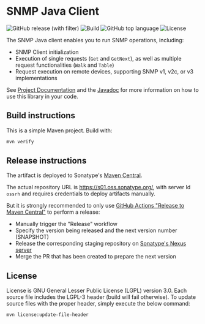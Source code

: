 # SNMP Java Client

![GitHub release (with filter)](https://img.shields.io/github/v/release/sentrysoftware/snmp)
![Build](https://img.shields.io/github/actions/workflow/status/sentrysoftware/snmp/deploy.yml)
![GitHub top language](https://img.shields.io/github/languages/top/sentrysoftware/snmp)
![License](https://img.shields.io/github/license/sentrysoftware/snmp)

The SNMP Java client enables you to run SNMP operations, including:

- SNMP Client initialization
- Execution of single requests (`Get` and `GetNext`), as well as multiple request functionalities (`Walk` and `Table`)
- Request execution on remote devices, supporting SNMP v1, v2c, or v3 implementations

See [Project Documentation](https://sentrysoftware.org/snmp/) and the [Javadoc](https://sentrysoftware.org/snmp/apidocs/) for more information on how to use this library in your code.

## Build instructions

This is a simple Maven project. Build with:

```bash
mvn verify
```

## Release instructions

The artifact is deployed to Sonatype's [Maven Central](https://central.sonatype.com/).

The actual repository URL is https://s01.oss.sonatype.org/, with server Id `ossrh` and requires credentials to deploy
artifacts manually.

But it is strongly recommended to only use [GitHub Actions "Release to Maven Central"](actions/workflows/release.yml) to perform a release:

* Manually trigger the "Release" workflow
* Specify the version being released and the next version number (SNAPSHOT)
* Release the corresponding staging repository on [Sonatype's Nexus server](https://s01.oss.sonatype.org/)
* Merge the PR that has been created to prepare the next version

## License

License is GNU General Lesser Public License (LGPL) version 3.0. Each source file includes the LGPL-3 header (build will fail otherwise). To update source files with the proper header, simply execute the below command:

```bash
mvn license:update-file-header
```
